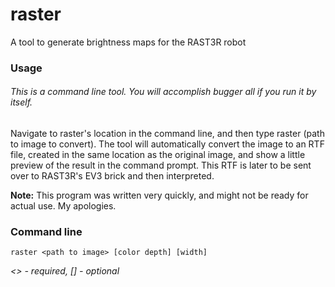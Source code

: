 # raster
A tool to generate brightness maps for the RAST3R robot

### Usage
###### This is a command line tool. You will accomplish bugger all if you run it by itself. 

Navigate to raster's location in the command line, and then type raster (path to image to convert). The tool will automatically convert the image to an RTF file, created in the same location as the original image, and show a little preview of the result in the command prompt. This RTF is later to be sent over to RAST3R's EV3 brick and then interpreted.

**Note:** This program was written very quickly, and might not be ready for actual use. My apologies.

### Command line
`raster <path to image> [color depth] [width]`

*<> - required, [] - optional*
